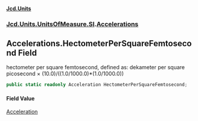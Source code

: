 #### [Jcd.Units](index.md 'index')
### [Jcd.Units.UnitsOfMeasure.SI](Jcd.Units.UnitsOfMeasure.SI.md 'Jcd.Units.UnitsOfMeasure.SI').[Accelerations](Accelerations.md 'Jcd.Units.UnitsOfMeasure.SI.Accelerations')

## Accelerations.HectometerPerSquareFemtosecond Field

hectometer per square femtosecond, defined as: dekameter per square picosecond × (10.0)/((1.0/1000.0)*(1.0/1000.0))

```csharp
public static readonly Acceleration HectometerPerSquareFemtosecond;
```

#### Field Value
[Acceleration](Acceleration.md 'Jcd.Units.UnitTypes.Acceleration')